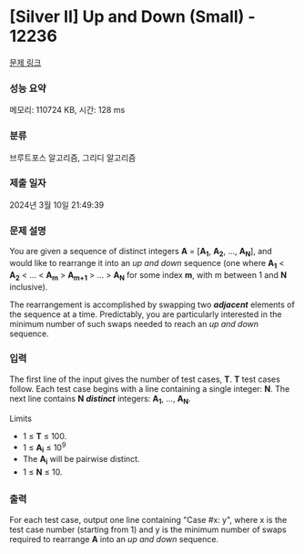 # [Silver II] Up and Down (Small) - 12236 

[문제 링크](https://www.acmicpc.net/problem/12236) 

### 성능 요약

메모리: 110724 KB, 시간: 128 ms

### 분류

브루트포스 알고리즘, 그리디 알고리즘

### 제출 일자

2024년 3월 10일 21:49:39

### 문제 설명

<p>You are given a sequence of distinct integers <strong>A</strong> = [<strong>A</strong><strong><sub>1</sub></strong>, <strong>A</strong><strong><sub>2</sub></strong>, ..., <strong>A</strong><strong><sub>N</sub></strong>], and would like to rearrange it into an <em>up and down</em> sequence (one where <strong>A</strong><strong><sub>1</sub></strong> < <strong>A</strong><strong><sub>2</sub></strong> < ... < <strong>A</strong><strong><sub>m</sub></strong> > <strong>A</strong><strong><sub>m+1</sub></strong> > ... > <strong>A</strong><strong><sub>N</sub></strong> for some index <strong>m</strong>, with m between 1 and <strong>N</strong> inclusive).</p>

<p>The rearrangement is accomplished by swapping two <strong><em>adjacent</em></strong> elements of the sequence at a time. Predictably, you are particularly interested in the minimum number of such swaps needed to reach an <em>up and down</em> sequence.</p>

### 입력 

 <p>The first line of the input gives the number of test cases, <strong>T</strong>. <strong>T</strong> test cases follow. Each test case begins with a line containing a single integer: <strong>N</strong>. The next line contains <strong>N</strong> <strong><em>distinct</em></strong> integers: <strong>A</strong><strong><sub>1</sub></strong>, ..., <strong>A</strong><strong><sub>N</sub></strong>.</p>

<p>Limits</p>

<ul>
	<li>1 ≤ <strong>T</strong> ≤ 100.</li>
	<li>1 ≤ <strong>A</strong><strong><sub>i</sub></strong> ≤ 10<sup>9</sup></li>
	<li>The <strong>A</strong><strong><sub>i</sub></strong> will be pairwise distinct.</li>
	<li><span style="line-height:1.6em">1 ≤ </span><strong style="line-height:1.6em">N</strong><span style="line-height:1.6em"> ≤ 10.</span></li>
</ul>

### 출력 

 <p>For each test case, output one line containing "Case #x: y", where x is the test case number (starting from 1) and y is the minimum number of swaps required to rearrange <strong>A</strong> into an <em>up and down</em> sequence.</p>

